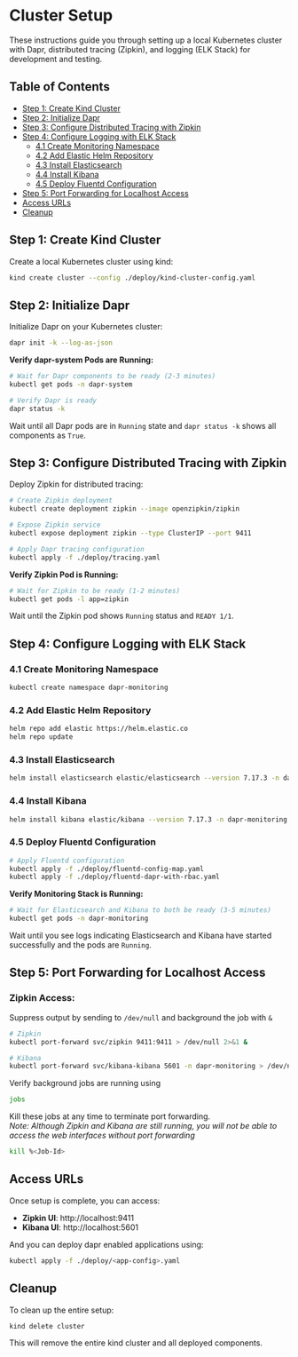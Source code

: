 # Cluster Setup

These instructions guide you through setting up a local Kubernetes cluster with Dapr, distributed tracing (Zipkin), and logging (ELK Stack) for development and testing.

## Table of Contents

- [Step 1: Create Kind Cluster](#step-1-create-kind-cluster)
- [Step 2: Initialize Dapr](#step-2-initialize-dapr)
- [Step 3: Configure Distributed Tracing with Zipkin](#step-3-configure-distributed-tracing-with-zipkin)
- [Step 4: Configure Logging with ELK Stack](#step-4-configure-logging-with-elk-stack)
    - [4.1 Create Monitoring Namespace](#41-create-monitoring-namespace)
    - [4.2 Add Elastic Helm Repository](#42-add-elastic-helm-repository)
    - [4.3 Install Elasticsearch](#43-install-elasticsearch)
    - [4.4 Install Kibana](#44-install-kibana)
    - [4.5 Deploy Fluentd Configuration](#45-deploy-fluentd-configuration)
- [Step 5: Port Forwarding for Localhost Access](#step-5-port-forwarding-for-localhost-access)
- [Access URLs](#access-urls)
- [Cleanup](#cleanup)



## Step 1: Create Kind Cluster

Create a local Kubernetes cluster using kind:

```bash
kind create cluster --config ./deploy/kind-cluster-config.yaml
```

## Step 2: Initialize Dapr

Initialize Dapr on your Kubernetes cluster:

```bash
dapr init -k --log-as-json
```

**Verify dapr-system Pods are Running:**
```bash
# Wait for Dapr components to be ready (2-3 minutes)
kubectl get pods -n dapr-system

# Verify Dapr is ready
dapr status -k
```

Wait until all Dapr pods are in `Running` state and `dapr status -k` shows all components as `True`.

## Step 3: Configure Distributed Tracing with Zipkin

Deploy Zipkin for distributed tracing:

```bash
# Create Zipkin deployment
kubectl create deployment zipkin --image openzipkin/zipkin

# Expose Zipkin service
kubectl expose deployment zipkin --type ClusterIP --port 9411

# Apply Dapr tracing configuration
kubectl apply -f ./deploy/tracing.yaml
```

**Verify Zipkin Pod is Running:**
```bash
# Wait for Zipkin to be ready (1-2 minutes)
kubectl get pods -l app=zipkin
```

Wait until the Zipkin pod shows `Running` status and `READY 1/1`.

## Step 4: Configure Logging with ELK Stack

### 4.1 Create Monitoring Namespace

```bash
kubectl create namespace dapr-monitoring
```

### 4.2 Add Elastic Helm Repository

```bash
helm repo add elastic https://helm.elastic.co
helm repo update
```

### 4.3 Install Elasticsearch

```bash
helm install elasticsearch elastic/elasticsearch --version 7.17.3 -n dapr-monitoring --set persistence.enabled=false,replicas=1
```

### 4.4 Install Kibana

```bash
helm install kibana elastic/kibana --version 7.17.3 -n dapr-monitoring
```

### 4.5 Deploy Fluentd Configuration

```bash
# Apply Fluentd configuration
kubectl apply -f ./deploy/fluentd-config-map.yaml
kubectl apply -f ./deploy/fluentd-dapr-with-rbac.yaml
```

**Verify Monitoring Stack is Running:**
```bash
# Wait for Elasticsearch and Kibana to both be ready (3-5 minutes)
kubectl get pods -n dapr-monitoring 
```

Wait until you see logs indicating Elasticsearch and Kibana have started successfully and the pods are `Running`.

## Step 5: Port Forwarding for Localhost Access

### Zipkin Access: 
Suppress output by sending to `/dev/null` and background the job with `&`
```bash
# Zipkin
kubectl port-forward svc/zipkin 9411:9411 > /dev/null 2>&1 &

# Kibana
kubectl port-forward svc/kibana-kibana 5601 -n dapr-monitoring > /dev/null 2>&1 &
```

Verify background jobs are running using  
```bash
jobs
```

Kill these jobs at any time to terminate port forwarding.  
_Note: Although Zipkin and Kibana are still running, you will not be able to access the web interfaces without port forwarding_
```bash
kill %<Job-Id>
```

## Access URLs

Once setup is complete, you can access:

- **Zipkin UI**: http://localhost:9411
- **Kibana UI**: http://localhost:5601

And you can deploy dapr enabled applications using:
```bash
kubectl apply -f ./deploy/<app-config>.yaml
```


## Cleanup

To clean up the entire setup:
```bash
kind delete cluster
```

This will remove the entire kind cluster and all deployed components.